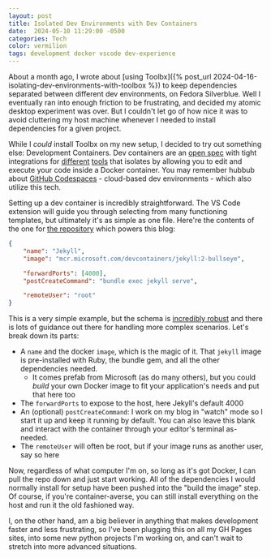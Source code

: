 ```yaml
---
layout: post
title: Isolated Dev Environments with Dev Containers
date:  2024-05-10 11:29:00 -0500
categories: Tech
color: vermilion
tags: development docker vscode dev-experience
---
```


About a month ago, I wrote about [using Toolbx]({% post_url 2024-04-16-isolating-dev-environments-with-toolbox %}) to keep dependencies separated between different dev environments, on Fedora Silverblue. Well I eventually ran into enough friction to be frustrating, and decided my atomic desktop experiment was over. But I couldn't let go of how nice it was to avoid cluttering my host machine whenever I needed to install dependencies for a given project.

While I _could_ install Toolbx on my new setup, I decided to try out something else: Development Containers. Dev containers are an [open spec](https://containers.dev/) with tight integrations for [different](https://code.visualstudio.com/docs/devcontainers/create-dev-container) [tools](https://www.jetbrains.com/help/idea/connect-to-devcontainer.html) that isolates by allowing you to edit and execute your code inside a Docker container. You may remember hubbub about [GitHub Codespaces](https://docs.github.com/en/codespaces/overview) - cloud-based dev environments - which also utilize this tech.

Setting up a dev container is incredibly straightforward. The VS Code extension will guide you through selecting from many functioning templates, but ultimately it's as simple as one file. Here're the contents of the one for [the repository](https://github.com/pmcvtm/pmcvtm.com/blob/main/.devcontainer/devcontainer.json) which powers this blog:

```json
{
    "name": "Jekyll",
    "image": "mcr.microsoft.com/devcontainers/jekyll:2-bullseye",

    "forwardPorts": [4000],
    "postCreateCommand": "bundle exec jekyll serve",

    "remoteUser": "root"
}
```

This is a very simple example, but the schema is [incredibly robust](https://containers.dev/implementors/json_schema/) and there is lots of guidance out there for handling more complex scenarios. Let's break down its parts:

- A `name` and the docker `image`, which is the magic of it. That `jekyll` image is pre-installed with Ruby, the bundle gem, and all the other dependencies needed.
  - It comes prefab from Microsoft (as do many others), but you could _build_ your own Docker image to fit your application's needs and put that here too
- The `forwardPorts` to expose to the host, here Jekyll's default 4000
- An (optional) `postCreateCommand`: I work on my blog in "watch" mode so I start it up and keep it running by default. You can also leave this blank and interact with the container through your editor's terminal as-needed.
- The `remoteUser` will often be root, but if your image runs as another user, say so here

Now, regardless of what computer I'm on, so long as it's got Docker, I can pull the repo down and just start working. All of the dependencies I would normally install for setup have been pushed into the "build the image" step. Of course, if you're container-averse, you can still install everything on the host and run it the old fashioned way.

I, on the other hand, am a big believer in anything that makes development faster and less frustrating, so I've been plugging this on all my GH Pages sites, into some new python projects I'm working on, and can't wait to stretch into more advanced situations.

